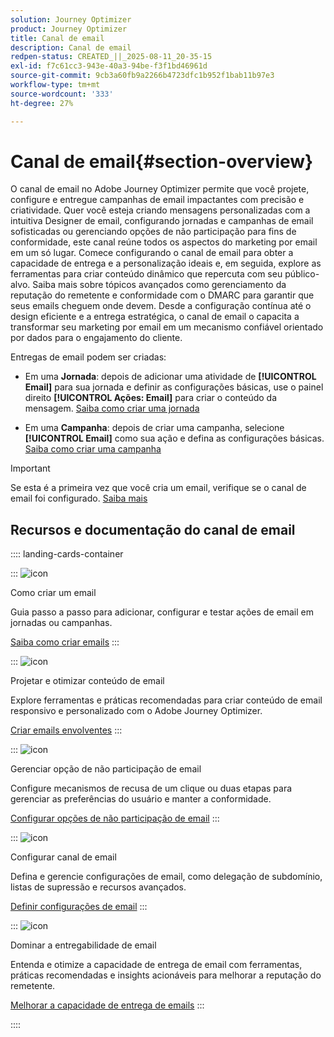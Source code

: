 ```yaml
---
solution: Journey Optimizer
product: Journey Optimizer
title: Canal de email
description: Canal de email
redpen-status: CREATED_||_2025-08-11_20-35-15
exl-id: f7c61cc3-943e-40a3-94be-f3f1bd46961d
source-git-commit: 9cb3a60fb9a2266b4723dfc1b952f1bab11b97e3
workflow-type: tm+mt
source-wordcount: '333'
ht-degree: 27%

---
```


# Canal de email{#section-overview}

O canal de email no Adobe Journey Optimizer permite que você projete, configure e entregue campanhas de email impactantes com precisão e criatividade. Quer você esteja criando mensagens personalizadas com a intuitiva Designer de email, configurando jornadas e campanhas de email sofisticadas ou gerenciando opções de não participação para fins de conformidade, este canal reúne todos os aspectos do marketing por email em um só lugar. Comece configurando o canal de email para obter a capacidade de entrega e a personalização ideais e, em seguida, explore as ferramentas para criar conteúdo dinâmico que repercuta com seu público-alvo. Saiba mais sobre tópicos avançados como gerenciamento da reputação do remetente e conformidade com o DMARC para garantir que seus emails cheguem onde devem. Desde a configuração contínua até o design eficiente e a entrega estratégica, o canal de email o capacita a transformar seu marketing por email em um mecanismo confiável orientado por dados para o engajamento do cliente.

Entregas de email podem ser criadas:

* Em uma **Jornada**: depois de adicionar uma atividade de **[!UICONTROL Email]** para sua jornada e definir as configurações básicas, use o painel direito **[!UICONTROL Ações: Email]** para criar o conteúdo da mensagem. [Saiba como criar uma jornada](../using/building-journeys/journey-gs.md)

* Em uma **Campanha**: depois de criar uma campanha, selecione **[!UICONTROL Email]** como sua ação e defina as configurações básicas. [Saiba como criar uma campanha](../using/campaigns/create-campaign.md#configure)


>[!IMPORTANT]
>
>Se esta é a primeira vez que você cria um email, verifique se o canal de email foi configurado. [Saiba mais](../using/email/email-settings.md)

## Recursos e documentação do canal de email

:::: landing-cards-container

:::
![icon](https://cdn.experienceleague.adobe.com/icons/list-check.svg)

Como criar um email

Guia passo a passo para adicionar, configurar e testar ações de email em jornadas ou campanhas.

[Saiba como criar emails](../using/email/create-email.md)
:::

:::
![icon](https://cdn.experienceleague.adobe.com/icons/puzzle-piece.svg)

Projetar e otimizar conteúdo de email

Explore ferramentas e práticas recomendadas para criar conteúdo de email responsivo e personalizado com o Adobe Journey Optimizer.

[Criar emails envolventes](design-email-landing-page.md)
:::

:::
![icon](https://cdn.experienceleague.adobe.com/icons/shield-halved.svg)

Gerenciar opção de não participação de email

Configure mecanismos de recusa de um clique ou duas etapas para gerenciar as preferências do usuário e manter a conformidade.

[Configurar opções de não participação de email](../using/email/email-opt-out.md)
:::

:::
![icon](https://cdn.experienceleague.adobe.com/icons/gear.svg)

Configurar canal de email

Defina e gerencie configurações de email, como delegação de subdomínio, listas de supressão e recursos avançados.

[Definir configurações de email](configure-email-landing-page.md)
:::

:::
![icon](https://cdn.experienceleague.adobe.com/icons/chart-line.svg)

Dominar a entregabilidade de email

Entenda e otimize a capacidade de entrega de email com ferramentas, práticas recomendadas e insights acionáveis para melhorar a reputação do remetente.

[Melhorar a capacidade de entrega de emails](deliverability-landing-page.md)
:::

::::
